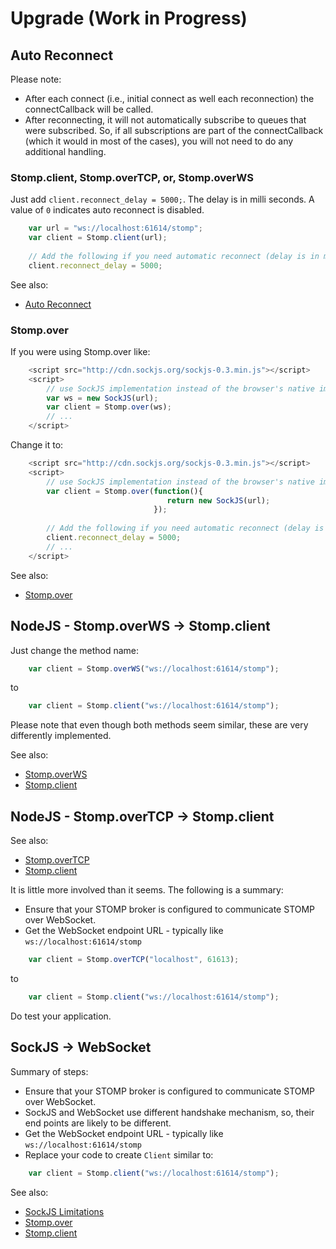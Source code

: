 # Upgrade (Work in Progress)

## Auto Reconnect

Please note:

* After each connect (i.e., initial connect as well each reconnection) the connectCallback
  will be called.
* After reconnecting, it will not automatically subscribe to queues that were subscribed.
  So, if all subscriptions are part of the connectCallback (which it would in most of the cases),
  you will not need to do any additional handling.

### Stomp.client, Stomp.overTCP, or, Stomp.overWS

Just add `client.reconnect_delay = 5000;`. The delay is in milli seconds. A value
of `0` indicates auto reconnect is disabled.

```javascript
    var url = "ws://localhost:61614/stomp";
    var client = Stomp.client(url);
    
    // Add the following if you need automatic reconnect (delay is in milli seconds)
    client.reconnect_delay = 5000;
```

See also:

* [Auto Reconnect](Usage.md.html#toc_7)

### Stomp.over

If you were using Stomp.over like:

```javascript
    <script src="http://cdn.sockjs.org/sockjs-0.3.min.js"></script>
    <script>
        // use SockJS implementation instead of the browser's native implementation
        var ws = new SockJS(url);
        var client = Stomp.over(ws);
        // ...
    </script>
```

Change it to:

```javascript
    <script src="http://cdn.sockjs.org/sockjs-0.3.min.js"></script>
    <script>
        // use SockJS implementation instead of the browser's native implementation
        var client = Stomp.over(function(){
                                   return new SockJS(url);
                                });
    
        // Add the following if you need automatic reconnect (delay is in milli seconds)
        client.reconnect_delay = 5000;
        // ...
    </script>
```

See also:

* [Stomp.over](../../mixin/Stomp.html#over-)

## NodeJS - Stomp.overWS -> Stomp.client

Just change the method name:

```javascript
    var client = Stomp.overWS("ws://localhost:61614/stomp");
```
 to
 
```javascript
    var client = Stomp.client("ws://localhost:61614/stomp");
```

Please note that even though both methods seem similar, these are very differently
implemented.

See also:

* [Stomp.overWS](../../file/src/stomp-node.coffee.html#overWS-)
* [Stomp.client](../../mixin/Stomp.html#client-)


## NodeJS - Stomp.overTCP -> Stomp.client

See also:

* [Stomp.overTCP](../../file/src/stomp-node.coffee.html#overTCP-) 
* [Stomp.client](../../mixin/Stomp.html#client-)

It is little more involved than it seems. The following is a summary:

* Ensure that your STOMP broker is configured to communicate STOMP over
  WebSocket.
* Get the WebSocket endpoint URL - typically like `ws://localhost:61614/stomp`

```javascript
    var client = Stomp.overTCP("localhost", 61613);
```
 to
 
```javascript
    var client = Stomp.client("ws://localhost:61614/stomp");
```

Do test your application.

## SockJS -> WebSocket

Summary of steps:

* Ensure that your STOMP broker is configured to communicate STOMP over
  WebSocket.
* SockJS and WebSocket use different handshake mechanism, so, their end points
  are likely to be different.
* Get the WebSocket endpoint URL - typically like `ws://localhost:61614/stomp`
* Replace your code to create `Client` similar to:

```javascript
    var client = Stomp.client("ws://localhost:61614/stomp");
```

See also:

* [SockJS Limitations](sockjs.md.html)
* [Stomp.over](../../mixin/Stomp.html#over-)
* [Stomp.client](../../mixin/Stomp.html#client-)


